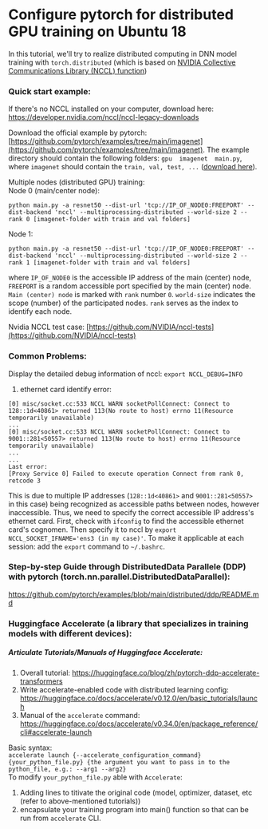 # Configure pytorch for distributed GPU training on Ubuntu 18

In this tutorial, we'll try to realize distributed computing in DNN model training with ```torch.distributed``` (which is based on [NVIDIA Collective Communications Library (NCCL) function](https://developer.nvidia.com/nccl))

### Quick start example:

If there's no NCCL installed on your computer, download here: https://developer.nvidia.com/nccl/nccl-legacy-downloads

Download the official example by pytorch: [https://github.com/pytorch/examples/tree/main/imagenet](https://github.com/pytorch/examples/tree/main/imagenet). The example directory should contain the following folders: ```gpu  imagenet  main.py```, where ```imagenet``` should contain the ```train, val, test, ...``` ([download here](https://www.image-net.org/download.php)).

Multiple nodes (distributed GPU) training: <br>
Node 0 (main/center node):

    python main.py -a resnet50 --dist-url 'tcp://IP_OF_NODE0:FREEPORT' --dist-backend 'nccl' --multiprocessing-distributed --world-size 2 --rank 0 [imagenet-folder with train and val folders]
    
Node 1:

    python main.py -a resnet50 --dist-url 'tcp://IP_OF_NODE0:FREEPORT' --dist-backend 'nccl' --multiprocessing-distributed --world-size 2 --rank 1 [imagenet-folder with train and val folders]

where ```IP_OF_NODE0``` is the accessible IP address of the main (center) node, ```FREEPORT``` is a random accessible port specified by the main (center) node. ```Main (center) node``` is marked with ```rank``` number ```0```. ```world-size``` indicates the scope (number) of the participated nodes. ```rank``` serves as the index to identify each node.

Nvidia NCCL test case: [https://github.com/NVIDIA/nccl-tests](https://github.com/NVIDIA/nccl-tests)

### Common Problems:
Display the detailed debug information of nccl: ```export NCCL_DEBUG=INFO```
1. ethernet card identify error:
```
[0] misc/socket.cc:533 NCCL WARN socketPollConnect: Connect to 128::1d<40861> returned 113(No route to host) errno 11(Resource temporarily unavailable)
...
[0] misc/socket.cc:533 NCCL WARN socketPollConnect: Connect to 9001::281<50557> returned 113(No route to host) errno 11(Resource temporarily unavailable)
...
...
Last error:
[Proxy Service 0] Failed to execute operation Connect from rank 0, retcode 3
```
This is due to multiple IP addresses (```128::1d<40861>``` and ```9001::281<50557>``` in this case) being recognized as accessible paths between nodes, however inaccessible. Thus, we need to specify the correct accessible IP address's ethernet card. First, check with ```ifconfig``` to find the accessible ethernet card's cognomen. Then specify it to nccl by ```export NCCL_SOCKET_IFNAME='ens3 (in my case)'```. To make it applicable at each session: add the ```export``` command to ```~/.bashrc```.

### Step-by-step Guide through DistributedData Parallele (DDP) with pytorch (torch.nn.parallel.DistributedDataParallel): 
https://github.com/pytorch/examples/blob/main/distributed/ddp/README.md

### Huggingface Accelerate (a library that specializes in training models with different devices):
##### Articulate Tutorials/Manuals of Huggingface Accelerate:
1. Overall tutorial: https://huggingface.co/blog/zh/pytorch-ddp-accelerate-transformers
2. Write accelerate-enabled code with distributed learning config: https://huggingface.co/docs/accelerate/v0.12.0/en/basic_tutorials/launch
3. Manual of the ```accelerate``` command: https://huggingface.co/docs/accelerate/v0.34.0/en/package_reference/cli#accelerate-launch

Basic syntax: <BR>```accelerate launch {--accelerate_configuration_command} {your_python_file.py} {the argument you want to pass in to the python_file, e.g.: --arg1 --arg2}```
<BR>
To modify ```your_python_file.py``` able with ```Accelerate```: <BR>
1. Adding lines to titivate the original code (model, optimizer, dataset, etc (refer to above-mentioned tutorials))
2. encapsulate your training program into main() function so that can be run from ```accelerate``` CLI.
